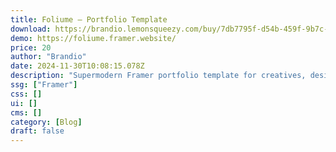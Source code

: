 ```yaml
---
title: Foliume — Portfolio Template
download: https://brandio.lemonsqueezy.com/buy/7db7795f-d54b-459f-9b7c-f1b241e89301
demo: https://foliume.framer.website/
price: 20
author: "Brandio"
date: 2024-11-30T10:08:15.078Z
description: "Supermodern Framer portfolio template for creatives, designers and developers. Present yourself with a unique, sleek dark design and a functional blog, portfolio, resume, about and contact page."
ssg: ["Framer"]
css: []
ui: []
cms: []
category: [Blog]
draft: false
---
```

